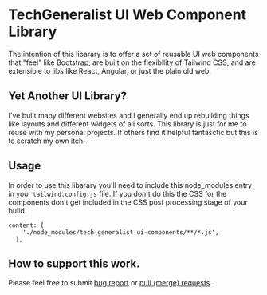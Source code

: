 # TechGeneralist UI Web Component Library

The intention of this libarary is to offer a set of reusable UI web components
that "feel" like Bootstrap, are built on the flexibility of Tailwind CSS, and
are extensible to libs like React, Angular, or just the plain old web.

## Yet Another UI Library?

I've built many different websites and I generally end up rebuilding things like
layouts and different widgets of all sorts. This library is just for me to reuse
with my personal projects. If others find it helpful fantasctic but this is to
scratch my own itch.

## Usage

In order to use this libarary you'll need to include this node_modules entry in
your `tailwind.config.js` file. If you don't do this the CSS for the components
don't get included in the CSS post processing stage of your build.

```
content: [
    './node_modules/tech-generalist-ui-components/**/*.js',
  ],
```

## How to support this work.

Please feel free to submit
[bug report](https://github.com/jfgrissom/tech-generalist/issues) or
[pull (merge) requests](https://github.com/jfgrissom/tech-generalist/pulls).

